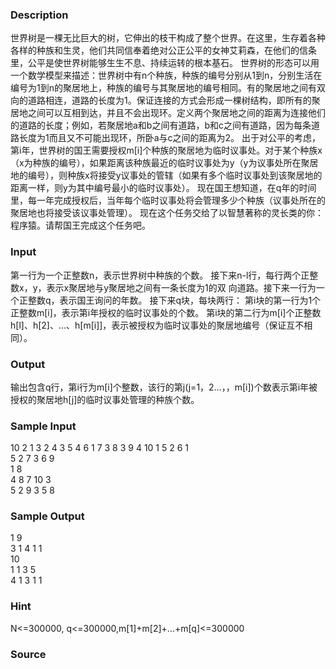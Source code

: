 
### Description
世界树是一棵无比巨大的树，它伸出的枝干构成了整个世界。在这里，生存着各种各样的种族和生灵，他们共同信奉着绝对公正公平的女神艾莉森，在他们的信条里，公平是使世界树能够生生不息、持续运转的根本基石。
世界树的形态可以用一个数学模型来描述：世界树中有n个种族，种族的编号分别从1到n，分别生活在编号为1到n的聚居地上，种族的编号与其聚居地的编号相同。有的聚居地之间有双向的道路相连，道路的长度为1。保证连接的方式会形成一棵树结构，即所有的聚居地之间可以互相到达，并且不会出现环。定义两个聚居地之间的距离为连接他们的道路的长度；例如，若聚居地a和b之间有道路，b和c之间有道路，因为每条道路长度为1而且又不可能出现环，所卧a与c之间的距离为2。
出于对公平的考虑，第i年，世界树的国王需要授权m[i]个种族的聚居地为临时议事处。对于某个种族x（x为种族的编号），如果距离该种族最近的临时议事处为y（y为议事处所在聚居地的编号），则种族x将接受y议事处的管辖（如果有多个临时议事处到该聚居地的距离一样，则y为其中编号最小的临时议事处）。
现在国王想知道，在q年的时间里，每一年完成授权后，当年每个临时议事处将会管理多少个种族（议事处所在的聚居地也将接受该议事处管理）。 现在这个任务交给了以智慧著称的灵长类的你：程序猿。请帮国王完成这个任务吧。 
### Input
第一行为一个正整数n，表示世界树中种族的个数。
接下来n-l行，每行两个正整数x，y，表示x聚居地与y聚居地之间有一条长度为1的双
向道路。接下来一行为一个正整数q，表示国王询问的年数。
接下来q块，每块两行：
第i块的第一行为1个正整数m[i]，表示第i年授权的临时议事处的个数。
第i块的第二行为m[i]个正整数h[l]、h[2]、…、h[m[i]]，表示被授权为临时议事处的聚居地编号（保证互不相同）。 
### Output
输出包含q行，第i行为m[i]个整数，该行的第j(j=1，2…，，m[i])个数表示第i年被授权的聚居地h[j]的临时议事处管理的种族个数。
### Sample Input
10 
2 1 
3 2 
4 3 
5 4 
6 1 
7 3 
8 3 
9 4 
10 1 
5 
2 
6 1   
5 
2 7 3 6 9   
1 
8  
4 
8 7 10 3   
5 
2 9 3 5 8 
### Sample Output
1 9   
3 1 4 1 1   
10  
1 1 3 5   
4 1 3 1 1 
### Hint
N<=300000, q<=300000,m[1]+m[2]+…+m[q]<=300000
### Source
